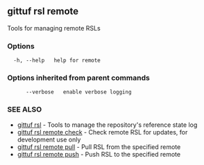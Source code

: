 ## gittuf rsl remote

Tools for managing remote RSLs

### Options

```
  -h, --help   help for remote
```

### Options inherited from parent commands

```
      --verbose   enable verbose logging
```

### SEE ALSO

* [gittuf rsl](gittuf_rsl.md)	 - Tools to manage the repository's reference state log
* [gittuf rsl remote check](gittuf_rsl_remote_check.md)	 - Check remote RSL for updates, for development use only
* [gittuf rsl remote pull](gittuf_rsl_remote_pull.md)	 - Pull RSL from the specified remote
* [gittuf rsl remote push](gittuf_rsl_remote_push.md)	 - Push RSL to the specified remote

